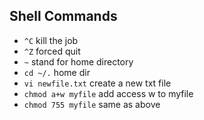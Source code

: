## Shell Commands
- `^C` kill the job
- `^Z` forced quit
- `~` stand for home directory
- `cd ~/.` home dir
- `vi newfile.txt` create a new txt file  
- `chmod a+w myfile` add access w to myfile
- `chmod 755 myfile` same as above
